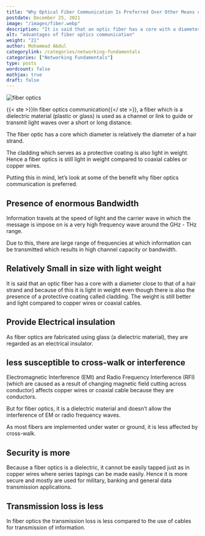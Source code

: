 ```yaml
---
title: "Why Optical Fiber Communication Is Preferred Over Other Means of Communication?"
postdate: December 25, 2021
image: "/images/fiber.webp"
description: "It is said that an optic fiber has a core with a diameter close to that of a hair strand and because of this it is light in weight"
alt: "advantages of fiber optics communication"
weight: "21"
author: Mohammad Abdul
categorylink: /categories/networking-fundamentals
categories: ["Networking Fundamentals"]
type: posts
wordcount: false
mathjax: true
draft: false
---
```


<img src="/images/fiber.webp" alt="fiber optics">

{{< ste >}}In fiber optics communication{{</ ste >}}, a fiber which is a dielectric material (plastic or glass) is used as a channel or link to guide or transmit light waves over a short or long distance.

The fiber optic has a core which diameter is relatively the diameter of a hair strand.

The cladding which serves as a protective coating is also light in weight. Hence a fiber optics is still light in weight compared to coaxial cables or copper wires.

Putting this in mind, let’s look at some of the benefit why fiber optics communication is preferred.

## Presence of enormous Bandwidth

Information travels at the speed of light and the carrier wave in which the message is impose on is a very high frequency wave around the GHz - THz range.

Due to this, there are large range of frequencies at which information can be transmitted which results in high channel capacity or bandwidth.

## Relatively Small in size with light weight

It is said that an optic fiber has a core with a diameter close to that of a hair strand and because of this it is light in weight even though there is also the presence of a protective coating called cladding.
The weight is still better and light compared to copper wires or coaxial cables.

## Provide Electrical insulation

As fiber optics are fabricated using glass (a dielectric material), they are regarded as an electrical insulator.

## less susceptible to cross-walk or interference

Electromagnetic Interference (EMI) and Radio Frequency Interference (RFI) (which are caused as a result of changing magnetic field cutting across conductor) affects copper wires or coaxial cable because they are conductors.

But for fiber optics, it is a dielectric material and doesn’t allow the interference of EM or radio frequency waves.

As most fibers are implemented under water or ground, it is less affected by cross-walk.

## Security is more

Because a fiber optics is a dielectric, it cannot be easily tapped just as in copper wires where series tapings can be made easily. Hence it is more secure and mostly are used for military, banking and general data transmission applications.

## Transmission loss is less

In fiber optics the transmission loss is less compared to the use of cables for transmission of information.
